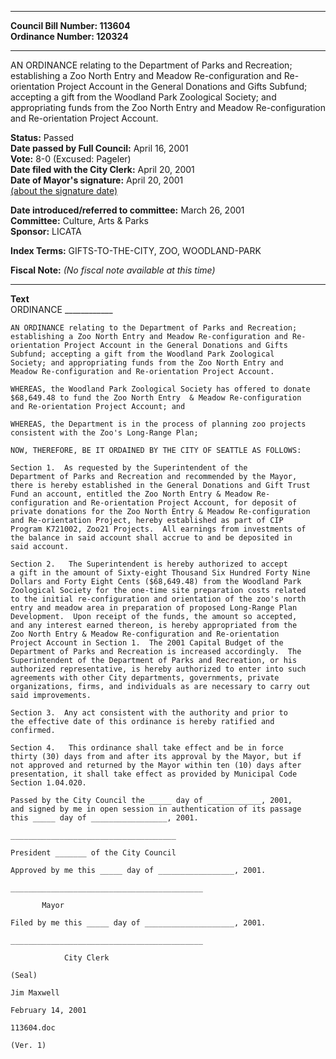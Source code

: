 * * * * *  
  
**Council Bill Number: [](#h0)[](#h2)113604**   
**Ordinance Number: 120324**  
  
* * * * *  
  
AN ORDINANCE relating to the Department of Parks and Recreation; establishing a Zoo North Entry and Meadow Re-configuration and Re-orientation Project Account in the General Donations and Gifts Subfund; accepting a gift from the Woodland Park Zoological Society; and appropriating funds from the Zoo North Entry and Meadow Re-configuration and Re-orientation Project Account.  
  
**Status:** Passed   
**Date passed by Full Council:** April 16, 2001   
**Vote:** 8-0 (Excused: Pageler)   
**Date filed with the City Clerk:** April 20, 2001   
**Date of Mayor's signature:** April 20, 2001   
[(about the signature date)](/~public/approvaldate.htm)   
  
  
**Date introduced/referred to committee:** March 26, 2001   
**Committee:** Culture, Arts & Parks   
**Sponsor:** LICATA   
  
**Index Terms:** GIFTS-TO-THE-CITY, ZOO, WOODLAND-PARK  
  
**Fiscal Note:** *(No fiscal note available at this time)*  
  
* * * * *  
  
**Text**  
    ORDINANCE ____________  
  
    AN ORDINANCE relating to the Department of Parks and Recreation;  
    establishing a Zoo North Entry and Meadow Re-configuration and Re-  
    orientation Project Account in the General Donations and Gifts  
    Subfund; accepting a gift from the Woodland Park Zoological  
    Society; and appropriating funds from the Zoo North Entry and  
    Meadow Re-configuration and Re-orientation Project Account.  
  
    WHEREAS, the Woodland Park Zoological Society has offered to donate  
    $68,649.48 to fund the Zoo North Entry  & Meadow Re-configuration  
    and Re-orientation Project Account; and  
  
    WHEREAS, the Department is in the process of planning zoo projects  
    consistent with the Zoo's Long-Range Plan;  
  
    NOW, THEREFORE, BE IT ORDAINED BY THE CITY OF SEATTLE AS FOLLOWS:  
  
    Section 1.  As requested by the Superintendent of the  
    Department of Parks and Recreation and recommended by the Mayor,  
    there is hereby established in the General Donations and Gift Trust  
    Fund an account, entitled the Zoo North Entry & Meadow Re-  
    configuration and Re-orientation Project Account, for deposit of  
    private donations for the Zoo North Entry & Meadow Re-configuration  
    and Re-orientation Project, hereby established as part of CIP  
    Program K721002, Zoo21 Projects.  All earnings from investments of  
    the balance in said account shall accrue to and be deposited in  
    said account.  
  
    Section 2.   The Superintendent is hereby authorized to accept  
    a gift in the amount of Sixty-eight Thousand Six Hundred Forty Nine  
    Dollars and Forty Eight Cents ($68,649.48) from the Woodland Park  
    Zoological Society for the one-time site preparation costs related  
    to the initial re-configuration and orientation of the zoo's north  
    entry and meadow area in preparation of proposed Long-Range Plan  
    Development.  Upon receipt of the funds, the amount so accepted,  
    and any interest earned thereon, is hereby appropriated from the  
    Zoo North Entry & Meadow Re-configuration and Re-orientation  
    Project Account in Section 1.  The 2001 Capital Budget of the  
    Department of Parks and Recreation is increased accordingly.  The  
    Superintendent of the Department of Parks and Recreation, or his  
    authorized representative, is hereby authorized to enter into such  
    agreements with other City departments, governments, private  
    organizations, firms, and individuals as are necessary to carry out  
    said improvements.  
  
    Section 3.  Any act consistent with the authority and prior to  
    the effective date of this ordinance is hereby ratified and  
    confirmed.  
  
    Section 4.   This ordinance shall take effect and be in force  
    thirty (30) days from and after its approval by the Mayor, but if  
    not approved and returned by the Mayor within ten (10) days after  
    presentation, it shall take effect as provided by Municipal Code  
    Section 1.04.020.  
  
    Passed by the City Council the _____ day of ____________, 2001,  
    and signed by me in open session in authentication of its passage  
    this _____ day of _________________, 2001.  
  
    _____________________________________  
  
    President _______ of the City Council  
  
    Approved by me this _____ day of _________________, 2001.  
  
    ___________________________________________  
  
           Mayor  
  
    Filed by me this _____ day of ____________________, 2001.  
  
    ___________________________________________  
  
                City Clerk  
  
    (Seal)  
  
    Jim Maxwell  
  
    February 14, 2001  
  
    113604.doc  
  
    (Ver. 1)  
